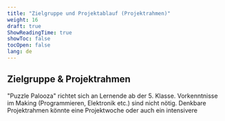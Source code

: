 ```yaml
---
title: "Zielgruppe und Projektablauf (Projektrahmen)"
weight: 16
draft: true
ShowReadingTime: true
showToc: false
tocOpen: false
lang: de
---
```


## Zielgruppe & Projektrahmen
"Puzzle Palooza" richtet sich an Lernende ab der 5. Klasse. Vorkenntnisse im Making (Programmieren, Elektronik etc.) sind nicht nötig. Denkbare Projektrahmen könnte eine Projektwoche oder auch ein intensivere